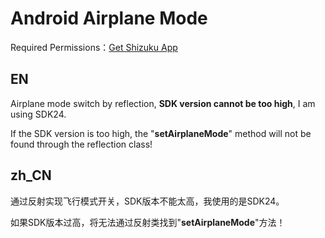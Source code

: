 # Android Airplane Mode

Required Permissions：[Get Shizuku App](https://github.com/RikkaApps/Shizuku/releases/)

## EN

Airplane mode switch by reflection, **SDK version cannot be too high**, I am using SDK24.

If the SDK version is too high, the "**setAirplaneMode**" method will not be found through the reflection class!

## zh_CN

通过反射实现飞行模式开关，SDK版本不能太高，我使用的是SDK24。

如果SDK版本过高，将无法通过反射类找到"**setAirplaneMode**"方法！
